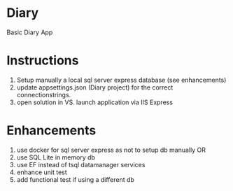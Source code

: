 # Diary
Basic Diary App

# Instructions
1. Setup manually a local sql server express database (see enhancements)
2. update appsettings.json (Diary project) for the correct connectionstrings.
3. open solution in VS. launch application via IIS Express

# Enhancements
1. use docker for sql server express as not to setup db manually OR
2. use SQL Lite in memory db
3. use EF instead of tsql datamanager services
4. enhance unit test
5. add functional test if using a different db
